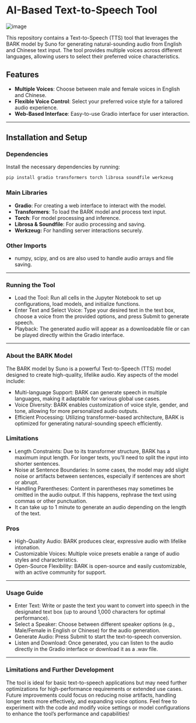 # AI-Based Text-to-Speech Tool

![image](https://github.com/user-attachments/assets/7e83c5b7-3d96-4252-a92a-457d979d56d5)


This repository contains a Text-to-Speech (TTS) tool that leverages the BARK model by Suno for generating natural-sounding audio from English and Chinese text input. The tool provides multiple voices across different languages, allowing users to select their preferred voice characteristics.

## **Features**
- **Multiple Voices**: Choose between male and female voices in English and Chinese.
- **Flexible Voice Control**: Select your preferred voice style for a tailored audio experience.
- **Web-Based Interface**: Easy-to-use Gradio interface for user interaction.

---

## **Installation and Setup**

### **Dependencies**

Install the necessary dependencies by running:

```bash
pip install gradio transformers torch librosa soundfile werkzeug
```
### **Main Libraries**
- **Gradio**: For creating a web interface to interact with the model.
- **Transformers**: To load the BARK model and process text input.
- **Torch**: For model processing and inference.
- **Librosa & Soundfile**: For audio processing and saving.
- **Werkzeug:** For handling server interactions securely.

### **Other Imports**
- numpy, scipy, and os are also used to handle audio arrays and file saving.

---

### **Running the Tool**
- Load the Tool: Run all cells in the Jupyter Notebook to set up configurations, load models, and initialize functions.
- Enter Text and Select Voice: Type your desired text in the text box, choose a voice from the provided options, and press Submit to generate speech.
- Playback: The generated audio will appear as a downloadable file or can be played directly within the Gradio interface.

---

### **About the BARK Model**
The BARK model by Suno is a powerful Text-to-Speech (TTS) model designed to create high-quality, lifelike audio. Key aspects of the model include:

- Multi-language Support: BARK can generate speech in multiple languages, making it adaptable for various global use cases.
- Voice Diversity: BARK enables customization of voice style, gender, and tone, allowing for more personalized audio outputs.
- Efficient Processing: Utilizing transformer-based architecture, BARK is optimized for generating natural-sounding speech efficiently.

### **Limitations**
- Length Constraints: Due to its transformer structure, BARK has a maximum input length. For longer texts, you’ll need to split the input into shorter sentences.
- Noise at Sentence Boundaries: In some cases, the model may add slight noise or artifacts between sentences, especially if sentences are short or abrupt.
- Handling Parentheses: Content in parentheses may sometimes be omitted in the audio output. If this happens, rephrase the text using commas or other punctuation.
- It can take up to 1 minute to generate an audio depending on the length of the text.

### **Pros**
- High-Quality Audio: BARK produces clear, expressive audio with lifelike intonation.
- Customizable Voices: Multiple voice presets enable a range of audio styles and characteristics.
- Open-Source Flexibility: BARK is open-source and easily customizable, with an active community for support.

---

### **Usage Guide**
- Enter Text: Write or paste the text you want to convert into speech in the designated text box (up to around 1,000 characters for optimal performance).
- Select a Speaker: Choose between different speaker options (e.g., Male/Female in English or Chinese) for the audio generation.
- Generate Audio: Press Submit to start the text-to-speech conversion.
- Listen and Download: Once generated, you can listen to the audio directly in the Gradio interface or download it as a .wav file.

---

### **Limitations and Further Development**
The tool is ideal for basic text-to-speech applications but may need further optimizations for high-performance requirements or extended use cases. Future improvements could focus on reducing noise artifacts, handling longer texts more effectively, and expanding voice options.
Feel free to experiment with the code and modify voice settings or model configurations to enhance the tool’s performance and capabilities!



